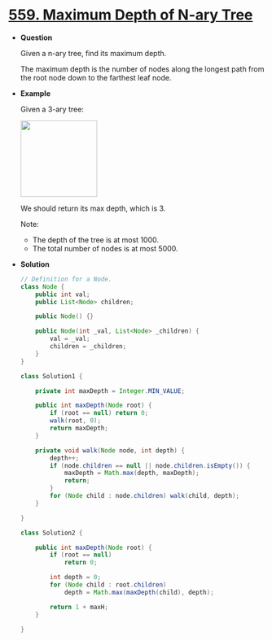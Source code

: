 # [559. Maximum Depth of N-ary Tree](https://leetcode.com/problems/maximum-depth-of-n-ary-tree/)

* **Question**

    Given a n-ary tree, find its maximum depth.

    The maximum depth is the number of nodes along the longest path from the root node down to the farthest leaf node.

* **Example**

    Given a 3-ary tree:   
    
    <img src="https://leetcode.com/static/images/problemset/NaryTreeExample.png" height="150px"> 
        
    We should return its max depth, which is 3.
    
    Note:
    
    * The depth of the tree is at most 1000.
    * The total number of nodes is at most 5000.

* **Solution**

    ```java
    // Definition for a Node.
    class Node {
        public int val;
        public List<Node> children;
    
        public Node() {}
    
        public Node(int _val, List<Node> _children) {
            val = _val;
            children = _children;
        }
    }
    
    class Solution1 {
    
        private int maxDepth = Integer.MIN_VALUE;
    
        public int maxDepth(Node root) {
            if (root == null) return 0;
            walk(root, 0);
            return maxDepth;
        }
    
        private void walk(Node node, int depth) {
            depth++;
            if (node.children == null || node.children.isEmpty()) {
                maxDepth = Math.max(depth, maxDepth);
                return;
            }
            for (Node child : node.children) walk(child, depth);
        }
    
    }
  
    class Solution2 {
    
        public int maxDepth(Node root) {
            if (root == null)
                return 0;
    
            int depth = 0;
            for (Node child : root.children)
                depth = Math.max(maxDepth(child), depth);
    
            return 1 + maxH;
        }
        
    }
    ```